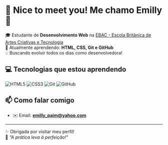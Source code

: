 # 💖 Nice to meet you! Me chamo Emilly 💖

🎓 Estudante de **Desenvolvimento Web** na [EBAC - Escola Britânica de Artes Criativas e Tecnologia](https://ebaconline.com.br)  
🌱 Atualmente aprendendo: **HTML, CSS, Git e GitHub**  
💡 Buscando evoluir todos os dias como desenvolvedora!

## 💻 Tecnologias que estou aprendendo
![HTML5](https://img.shields.io/badge/HTML5-E34F26?style=for-the-badge&logo=html5&logoColor=white)
![CSS3](https://img.shields.io/badge/CSS3-1572B6?style=for-the-badge&logo=css3&logoColor=white)
![Git](https://img.shields.io/badge/Git-F05032?style=for-the-badge&logo=git&logoColor=white)
![GitHub](https://img.shields.io/badge/GitHub-181717?style=for-the-badge&logo=github&logoColor=white)

## 📫 Como falar comigo
- ✉️ Email: **emilly_paim@yahoo.com**
---

✨ Obrigada por visitar meu perfil!  
🌟 *"A prática leva à perfeição!"*

